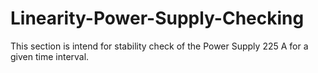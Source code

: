 # Linearity-Power-Supply-Checking
This section is intend for stability check of the Power Supply 225 A for a given time interval.
